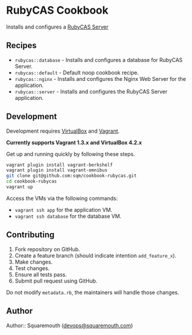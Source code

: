 # RubyCAS Cookbook

Installs and configures a [RubyCAS Server](https://github.com/rubycas/rubycas-server)

## Recipes

* `rubycas::database` - Installs and configures a database for RubyCAS Server. 
* `rubycas::default`  - Default noop cookbook recipe. 
* `rubycas::nginx`    - Installs and configures the Nginx Web Server for the application. 
* `rubycas::server`   - Installs and configures the RubyCAS Server application. 

## Development

Development requires [VirtualBox](https://www.virtualbox.org/) and [Vagrant](http://vagrantup.com).

**Currently supports Vagrant 1.3.x and VirtualBox 4.2.x**

Get up and running quickly by following these steps.

```bash
vagrant plugin install vagrant-berkshelf
vagrant plugin install vagrant-omnibus
git clone git@github.com:sqm/cookbook-rubycas.git
cd cookbook-rubycas
vagrant up
```

Access the VMs via the following commands:

* `vagrant ssh app` for the application VM.
* `vagrant ssh database` for the database VM.

## Contributing

1. Fork repository on GitHub.
1. Create a feature branch (should indicate intention `add_feature_x`).
1. Make changes.
1. Test changes.
1. Ensure all tests pass.
1. Submit pull request using GitHub.

Do not modify `metadata.rb`, the maintainers will handle those changes.

## Author

Author:: Squaremouth (<devops@squaremouth.com>)
